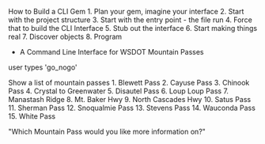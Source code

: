 How to Build a CLI Gem
    1. Plan your gem, imagine your interface
    2. Start with the project structure
    3. Start with the entry point - the file run
    4. Force that to build the CLI Interface
    5. Stub out the interface
    6. Start making things real
    7. Discover objects
    8. Program


- A Command Line Interface for WSDOT Mountain Passes

user types 'go_nogo'

Show a list of mountain passes
    1. Blewett Pass
    2. Cayuse Pass
    3. Chinook Pass
    4. Crystal to Greenwater
    5. Disautel Pass
    6. Loup Loup Pass
    7. Manastash Ridge
    8. Mt. Baker Hwy
    9. North Cascades Hwy
    10. Satus Pass
    11. Sherman Pass
    12. Snoqualmie Pass
    13. Stevens Pass
    14. Wauconda Pass
    15. White Pass

"Which Mountain Pass would you like more information on?"